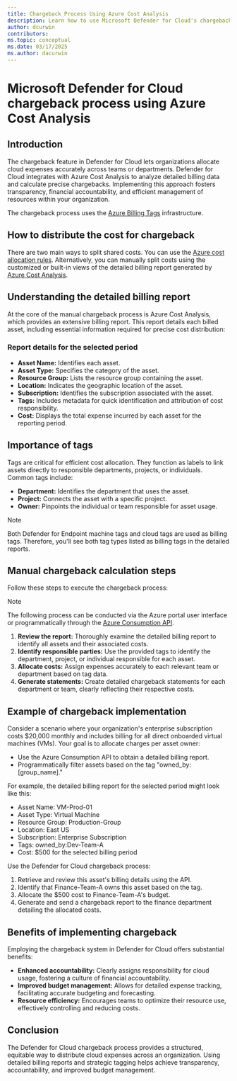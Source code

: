 ```yaml
---
title: Chargeback Process Using Azure Cost Analysis
description: Learn how to use Microsoft Defender for Cloud's chargeback feature to allocate cloud expenses accurately across teams using Azure Cost Analysis.
author: dcurwin
contributors:
ms.topic: conceptual
ms.date: 03/17/2025
ms.author: dacurwin
---
```


# Microsoft Defender for Cloud chargeback process using Azure Cost Analysis

## Introduction

The chargeback feature in Defender for Cloud lets organizations allocate cloud expenses accurately across teams or departments. Defender for Cloud integrates with Azure Cost Analysis to analyze detailed billing data and calculate precise chargebacks. Implementing this approach fosters transparency, financial accountability, and efficient management of resources within your organization.

The chargeback process uses the [Azure Billing Tags](/azure/cost-management-billing/costs/billing-tags) infrastructure.

## How to distribute the cost for chargeback

There are two main ways to split shared costs. You can use the [Azure cost allocation rules](/azure/cost-management-billing/costs/allocate-costs). Alternatively, you can manually split costs using the customized or built-in views of the detailed billing report generated by [Azure Cost Analysis](/azure/cost-management-billing/costs/cost-analysis-built-in-views).

## Understanding the detailed billing report

At the core of the manual chargeback process is Azure Cost Analysis, which provides an extensive billing report. This report details each billed asset, including essential information required for precise cost distribution:

### Report details for the selected period

- **Asset Name:** Identifies each asset.
- **Asset Type:** Specifies the category of the asset.
- **Resource Group:** Lists the resource group containing the asset.
- **Location:** Indicates the geographic location of the asset.
- **Subscription:** Identifies the subscription associated with the asset.
- **Tags:** Includes metadata for quick identification and attribution of cost responsibility.
- **Cost:** Displays the total expense incurred by each asset for the reporting period.

## Importance of tags

Tags are critical for efficient cost allocation. They function as labels to link assets directly to responsible departments, projects, or individuals. Common tags include:

- **Department:** Identifies the department that uses the asset.
- **Project:** Connects the asset with a specific project.
- **Owner:** Pinpoints the individual or team responsible for asset usage.

> [!NOTE]
> Both Defender for Endpoint machine tags and cloud tags are used as billing tags. Therefore, you'll see both tag types listed as billing tags in the detailed reports.

## Manual chargeback calculation steps

Follow these steps to execute the chargeback process:

> [!NOTE]
> The following process can be conducted via the Azure portal user interface or programmatically through the [Azure Consumption API](/rest/api/consumption/usage-details/list).

1. **Review the report:** Thoroughly examine the detailed billing report to identify all assets and their associated costs.
1. **Identify responsible parties:** Use the provided tags to identify the department, project, or individual responsible for each asset.
1. **Allocate costs:** Assign expenses accurately to each relevant team or department based on tag data.
1. **Generate statements:** Create detailed chargeback statements for each department or team, clearly reflecting their respective costs.

## Example of chargeback implementation

Consider a scenario where your organization's enterprise subscription costs $20,000 monthly and includes billing for all direct onboarded virtual machines (VMs). Your goal is to allocate charges per asset owner:

- Use the Azure Consumption API to obtain a detailed billing report.
- Programmatically filter assets based on the tag "owned_by:[group_name]."

For example, the detailed billing report for the selected period might look like this:

- Asset Name: VM-Prod-01
- Asset Type: Virtual Machine
- Resource Group: Production-Group
- Location: East US
- Subscription: Enterprise Subscription
- Tags: owned_by:Dev-Team-A
- Cost: $500 for the selected billing period

Use the Defender for Cloud chargeback process:

1. Retrieve and review this asset's billing details using the API.
1. Identify that Finance-Team-A owns this asset based on the tag.
1. Allocate the $500 cost to Finance-Team-A's budget.
1. Generate and send a chargeback report to the finance department detailing the allocated costs.

## Benefits of implementing chargeback

Employing the chargeback system in Defender for Cloud offers substantial benefits:

- **Enhanced accountability:** Clearly assigns responsibility for cloud usage, fostering a culture of financial accountability.
- **Improved budget management:** Allows for detailed expense tracking, facilitating accurate budgeting and forecasting.
- **Resource efficiency:** Encourages teams to optimize their resource use, effectively controlling and reducing costs.

## Conclusion

The Defender for Cloud chargeback process provides a structured, equitable way to distribute cloud expenses across an organization. Using detailed billing reports and strategic tagging helps achieve transparency, accountability, and improved budget management.
